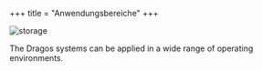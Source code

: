 +++
title = "Anwendungsbereiche"
+++

![storage](/carousel/larm3.webp)

The Dragos systems can be applied in a wide range of operating environments.
